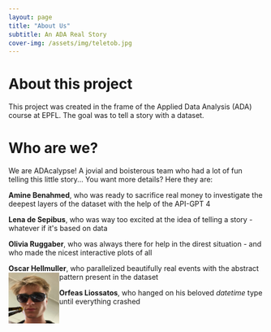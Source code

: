 ```yaml
---
layout: page
title: "About Us"
subtitle: An ADA Real Story
cover-img: /assets/img/teletob.jpg
---
```


# About this project
This project was created in the frame of the Applied Data Analysis (ADA) course at EPFL. The goal was to tell a story with a dataset. 


# Who are we?
We are ADAcalypse! A jovial and boisterous team who had a lot of fun telling this little story... You want more details? Here they are:


**Amine Benahmed**, who was ready to sacrifice real money to investigate the deepest layers of the dataset with the help of the API-GPT 4

**Lena de Sepibus**, who was way too excited at the idea of telling a story - whatever if it's based on data

**Olivia Ruggaber**, who was always there for help in the direst situation - and who made the nicest interactive plots of all

**Oscar Hellmuller**, who parallelized beautifully real events with the abstract pattern present in the dataset
<img align="left" width="100" height="100" src="./assets/img/oscar_ada3.png">


**Orfeas Liossatos**, who hanged on his beloved _datetime_ type until everything crashed
